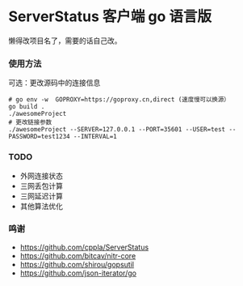 # ServerStatus 客户端 go 语言版

懒得改项目名了，需要的话自己改。

### 使用方法
可选：更改源码中的连接信息
```
# go env -w  GOPROXY=https://goproxy.cn,direct (速度慢可以换源）
go build .
./awesomeProject
# 更改链接参数
./awesomeProject --SERVER=127.0.0.1 --PORT=35601 --USER=test --PASSWORD=test1234 --INTERVAL=1
```

### TODO

- 外网连接状态
- 三网丢包计算
- 三网延迟计算
- 其他算法优化

### 鸣谢

 - https://github.com/cppla/ServerStatus
 - https://github.com/bitcav/nitr-core
 - https://github.com/shirou/gopsutil
 - https://github.com/json-iterator/go
